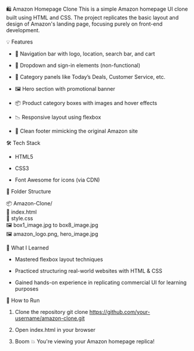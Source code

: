🛍️ Amazon Homepage Clone
This is a simple Amazon homepage UI clone built using HTML and CSS. The project replicates the basic layout and design of Amazon's landing page, focusing purely on front-end development.

💡 Features

* 🔎 Navigation bar with logo, location, search bar, and cart

* 🧾 Dropdown and sign-in elements (non-functional)

* 🎯 Category panels like Today’s Deals, Customer Service, etc.

* 🖼️ Hero section with promotional banner

* 📦 Product category boxes with images and hover effects

* 📉 Responsive layout using flexbox

* 🦶 Clean footer mimicking the original Amazon site

🛠️ Tech Stack

* HTML5

* CSS3

* Font Awesome for icons (via CDN)

📁 Folder Structure

📦 Amazon-Clone/ <br>
    📄 index.html <br>
    📄 style.css <br>
    🖼️ box1_image.jpg to box8_image.jpg <br>
    🖼️ amazon_logo.png, hero_image.jpg <br>

🎯 What I Learned

* Mastered flexbox layout techniques

* Practiced structuring real-world websites with HTML & CSS

* Gained hands-on experience in replicating commercial UI for learning purposes

🚀 How to Run

1. Clone the repository
    git clone https://github.com/your-username/amazon-clone.git

2. Open index.html in your browser

3. Boom 💥 You're viewing your Amazon homepage replica!
